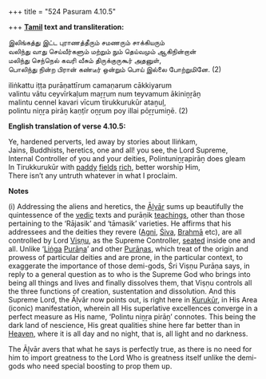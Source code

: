 +++
title = "524 Pasuram 4.10.5"

+++
**[Tamil](/definition/tamil#history "show Tamil definitions") text and transliteration:**

இலிங்கத்து இட்ட புராணத்தீரும் சமணரும் சாக்கியரும்  
வலிந்து வாது செய்வீர்களும் மற்றும் நும் தெய்வமும் ஆகிநின்றான்  
மலிந்து செந்நெல் கவரி வீசும் திருக்குருகூர் அதனுள்,  
பொலிந்து நின்ற பிரான் கண்டீர் ஒன்றும் பொய் இல்லை போற்றுமினே. (2)

iliṅkattu iṭṭa purāṇattīrum camaṇarum cākkiyarum  
valintu vātu ceyvīrkaḷum maṟṟum num teyvamum ākiniṉṟāṉ  
malintu cennel kavari vīcum tirukkurukūr ataṉuḷ,  
polintu niṉṟa pirāṉ kaṇṭīr oṉṟum poy illai pōṟṟumiṉē. (2)

**English translation of verse 4.10.5:**

Ye, hardened perverts, led away by stories about Iliṅkam,  
Jains, Buddhists, heretics, one and all! you see, the Lord Supreme,  
Internal Controller of you and your deities, Polintuniṉṟapirāṉ does gleam  
In Tirukkurukūr with [paddy](/definition/paddy#history "show paddy definitions") [fields](/definition/field#history "show fields definitions") [rich](/definition/rich#history "show rich definitions"), better worship Him,  
There isn’t any untruth whatever in what I proclaim.

**Notes**

\(i\) Addressing the aliens and heretics, the [Āḻvār](/definition/aḻvar#vaishnavism "show Āḻvār definitions") sums up beautifully the quintessence of the [vedic](/definition/veda#vaishnavism "show vedic definitions") texts and purāṇik [teachings](/definition/teaching#history "show teachings definitions"), other than those pertaining to the ‘Rājasik’ and ‘tāmasik’ varieties. He affirms that his addressees and the deities they revere ([Agni](/definition/agni#vaishnavism "show Agni definitions"), [Śiva](/definition/shiva#vaishnavism "show Śiva definitions"), [Brahmā](/definition/brahma#vaishnavism "show Brahmā definitions") etc), are all controlled by Lord [Viṣṇu](/definition/vishnu#vaishnavism "show Viṣṇu definitions"), as the Supreme Controller, [seated](/definition/seat#history "show seated definitions") inside one and all. Unlike ‘[Liṅga](/definition/linga#vaishnavism "show Liṅga definitions") [Purāṇa](/definition/purana#vaishnavism "show Purāṇa definitions")’ and other [Purāṇas](/definition/purana#vaishnavism "show Purāṇas definitions"), which treat of the origin and prowess of particular deities and are prone, in the particular context, to exaggerate the importance of those demi-gods, Śri Viṣṇu Purāṇa says, in reply to a general question as to who is the Supreme God who brings into being all things and lives and finally dissolves them, that Viṣṇu controls all the three functions of creation, sustentation and dissolution. And this Supreme Lord, the Āḻvār now points out, is right here in [Kurukūr](/definition/kurukur#vaishnavism "show Kurukūr definitions"), in His Area (iconic) manifestation, wherein all His superlative excellences converge in a perfect measure as His name, ‘Polintu niṉṟa pirāṉ’ connotes. This being the dark land of nescience, His great qualities shine here far better than in [Heaven](/definition/heaven#history "show Heaven definitions"), where it is all day and no night, that is, all light and no darkness.

The Āḻvār avers that what he says is perfectly true, as there is no need for him to import greatness to the Lord Who is greatness itself unlike the demi-gods who need special boosting to prop them up.


